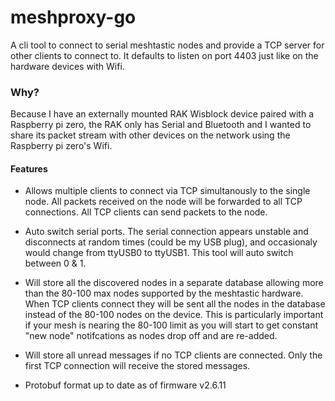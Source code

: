 # meshproxy-go

A cli tool to connect to serial meshtastic nodes and provide a TCP server for other clients to connect to. It defaults to listen on port 4403 just like on the hardware devices with Wifi.

### Why?
Because I have an externally mounted RAK Wisblock device paired with a Raspberry pi zero, the RAK only has Serial and Bluetooth and I wanted to share its packet stream with other devices on the network using the Raspberry pi zero's Wifi.

#### Features
* Allows multiple clients to connect via TCP simultanously to the single node. All packets received on the node will be forwarded to all TCP connections. All TCP clients can send packets to the node.

* Auto switch serial ports. The serial connection appears unstable and disconnects at random times (could be my USB plug), and occasionaly would change from ttyUSB0 to ttyUSB1. This tool will auto switch between 0 & 1.

* Will store all the discovered nodes in a separate database allowing more than the 80-100 max nodes supported by the meshtastic hardware. When TCP clients connect they will be sent all the nodes in the database instead of the 80-100 nodes on the device. This is particularly important if your mesh is nearing the 80-100 limit as you will start to get constant "new node" notifcations as nodes drop off and are re-added.

* Will store all unread messages if no TCP clients are connected. Only the first TCP connection will receive the stored messages.

* Protobuf format up to date as of firmware v2.6.11